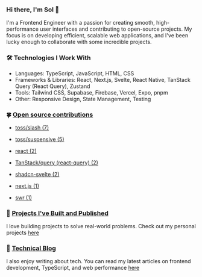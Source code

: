 ### Hi there, I'm Sol 👋
I'm a Frontend Engineer with a passion for creating smooth, high-performance user interfaces and contributing to open-source projects. My focus is on developing efficient, scalable web applications, and I've been lucky enough to collaborate with some incredible projects.

### 🛠 Technologies I Work With
- Languages: TypeScript, JavaScript, HTML, CSS
- Frameworks & Libraries: React, Next.js, Svelte, React Native, TanStack Query (React Query), Zustand
- Tools: Tailwind CSS, Supabase, Firebase, Vercel, Expo, pnpm
- Other: Responsive Design, State Management, Testing

### 🍀 [Open source contributions](https://github.com/saul-atomrigs/open-source-contributions)

- [toss/slash (7)](https://github.com/toss/slash/pulls?q=is%3Apr+is%3Aclosed+author%3Asaul-atomrigs)

- [toss/suspensive (5)](https://github.com/toss/suspensive/pulls?q=is%3Apr+is%3Aclosed+author%3Asaul-atomrigs)

- [react (2)](https://github.com/facebook/react/pulls?q=is%3Apr+is%3Aclosed+author%3Asaul-atomrigs)  

- [TanStack/query (react-query) (2)](https://github.com/TanStack/query/pulls?q=is%3Apr+author%3Asaul-atomrigs+is%3Aclosed)

- [shadcn-svelte (2)](https://github.com/huntabyte/shadcn-svelte/pulls?q=is%3Apr+is%3Aclosed+author%3Asaul-atomrigs)

- [next.js (1)](https://github.com/vercel/next.js/pull/63355)

- [swr (1)](https://github.com/vercel/swr/pull/2915)


### 🌈 [Projects I've Built and Published](https://sollee-dev.notion.site/0066c9b8cfa04a7abbb4277ce8b63181)
I love building projects to solve real-world problems. Check out my personal projects [here](https://sollee-dev.notion.site/0066c9b8cfa04a7abbb4277ce8b63181)

### 📔 [Technical Blog](https://dev.to/solleedata)
I also enjoy writing about tech. You can read my latest articles on frontend development, TypeScript, and web performance [here](https://dev.to/solleedata)
